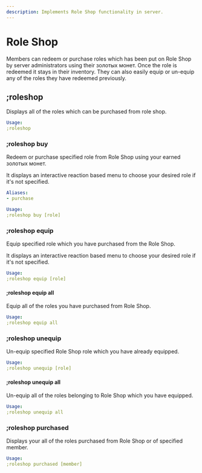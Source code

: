 ```yaml
---
description: Implements Role Shop functionality in server.
---
```


# Role Shop

Members can redeem or purchase roles which has been put on Role Shop by server administrators using their золотых монет. Once the role is redeemed it stays in their inventory. They can also easily equip or un-equip any of the roles they have redeemed previously.

## ;roleshop

Displays all of the roles which can be purchased from role shop.

```yaml
Usage:
;roleshop
```

### ;roleshop buy

Redeem or purchase specified role from Role Shop using your earned золотых монет.

It displays an interactive reaction based menu to choose your desired role if it's not specified.

```yaml
Aliases:
- purchase

Usage:
;roleshop buy [role]
```

### ;roleshop equip

Equip specified role which you have purchased from the Role Shop.

It displays an interactive reaction based menu to choose your desired role if it's not specified.

```yaml
Usage:
;roleshop equip [role]
```

#### **;roleshop equip all**

Equip all of the roles you have purchased from Role Shop.

```yaml
Usage:
;roleshop equip all
```

### ;roleshop unequip

Un-equip specified Role Shop role which you have already equipped.

```yaml
Usage:
;roleshop unequip [role]
```

#### ;roleshop unequip all

Un-equip all of the roles belonging to Role Shop which you have equipped.

```yaml
Usage:
;roleshop unequip all
```

### ;roleshop purchased

Displays your all of the roles purchased from Role Shop or of specified member.

```yaml
Usage:
;roleshop purchased [member]
```

